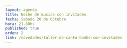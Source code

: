 ```yaml
---
layout: agenda
title: Noche de musica con invitades
fecha: Sabado 20 de Octubre
hora: 21.30hs
published: true
orden: 2
link: /novedades/taller-de-canto-bombo-con-invitades
---
```

